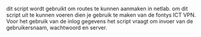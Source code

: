 dit script wordt gebruikt om routes te kunnen aanmaken in netlab. om dit script uit te kunnen voeren dien je gebruik te maken van de fontys ICT VPN. Voor het gebruik van de inlog gegevens het script vraagt om invoer van de gebruikersnaam, wachtwoord en server. 
